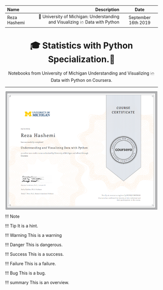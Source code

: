 | Name | Description | Date 
| :- |-------------: | :-:
|Reza Hashemi| 🏫 University of Michigan: Understanding and Visualizing 🗠 Data with Python    | September 16th 2019 |

<h1 align="center">🎓 Statistics with Python Specialization.🤖</h1>
<p align="center">
Notebooks from University of Michigan Understanding and Visualizing 🗠 Data with Python on Coursera.
</p>

--- 

<p align="center"> <a href="https://www.coursera.org/account/accomplishments/certificate/PZPRJUEWXRGG">
    <img src="UofM_understanding_and_Visualizing_data_with_python.PNG" width="500" align="center">
</a> </p>


<span class="fa-stack fa-lg">
  <i class="fa fa-line-chart fa-stack-2x"></i>
  <i class="fa fa-search fa-stack-1x" style="left:25px; top: 8px"></i>
</span>

<i class="far fa-chart-bar"></i>

<i class="fas fa-chart-network"></i>

!!! Note

!!! Tip
    It is a hint.

!!! Warning
    This is a warning

!!! Danger
    This is dangerous.

!!! Success
    This is a success.

!!! Failure
    This is a failure.

!!! Bug
    This is a bug.

!!! summary
    This is an overview.
